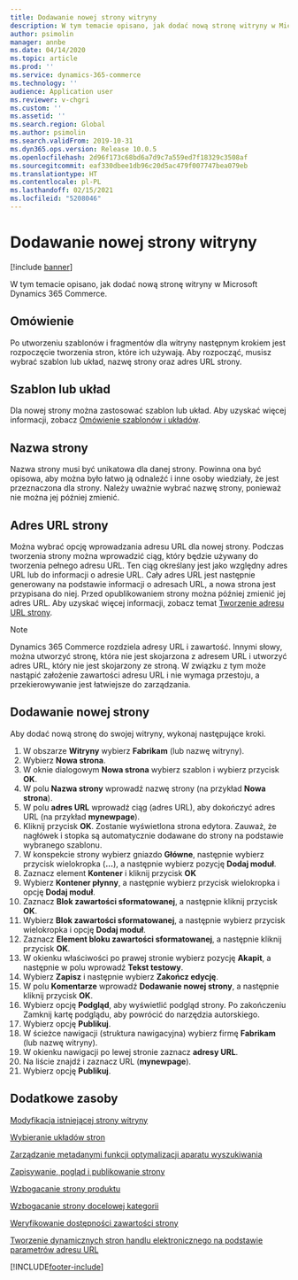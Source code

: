 ```yaml
---
title: Dodawanie nowej strony witryny
description: W tym temacie opisano, jak dodać nową stronę witryny w Microsoft Dynamics 365 Commerce.
author: psimolin
manager: annbe
ms.date: 04/14/2020
ms.topic: article
ms.prod: ''
ms.service: dynamics-365-commerce
ms.technology: ''
audience: Application user
ms.reviewer: v-chgri
ms.custom: ''
ms.assetid: ''
ms.search.region: Global
ms.author: psimolin
ms.search.validFrom: 2019-10-31
ms.dyn365.ops.version: Release 10.0.5
ms.openlocfilehash: 2d96f173c68bd6a7d9c7a559ed7f18329c3508af
ms.sourcegitcommit: eaf330dbee1db96c20d5ac479f007747bea079eb
ms.translationtype: HT
ms.contentlocale: pl-PL
ms.lasthandoff: 02/15/2021
ms.locfileid: "5208046"
---
```

# <a name="add-a-new-site-page"></a>Dodawanie nowej strony witryny


[!include [banner](includes/banner.md)]

W tym temacie opisano, jak dodać nową stronę witryny w Microsoft Dynamics 365 Commerce.

## <a name="overview"></a>Omówienie

Po utworzeniu szablonów i fragmentów dla witryny następnym krokiem jest rozpoczęcie tworzenia stron, które ich używają. Aby rozpocząć, musisz wybrać szablon lub układ, nazwę strony oraz adres URL strony.

## <a name="template-or-layout"></a>Szablon lub układ

Dla nowej strony można zastosować szablon lub układ. Aby uzyskać więcej informacji, zobacz [Omówienie szablonów i układów](templates-layouts-overview.md).

## <a name="page-name"></a>Nazwa strony

Nazwa strony musi być unikatowa dla danej strony. Powinna ona być opisowa, aby można było łatwo ją odnaleźć i inne osoby wiedziały, że jest przeznaczona dla strony. Należy uważnie wybrać nazwę strony, ponieważ nie można jej później zmienić.

## <a name="page-url"></a>Adres URL strony

Można wybrać opcję wprowadzania adresu URL dla nowej strony. Podczas tworzenia strony można wprowadzić ciąg, który będzie używany do tworzenia pełnego adresu URL. Ten ciąg określany jest jako względny adres URL lub do informacji o adresie URL. Cały adres URL jest następnie generowany na podstawie informacji o adresach URL, a nowa strona jest przypisana do niej. Przed opublikowaniem strony można później zmienić jej adres URL. Aby uzyskać więcej informacji, zobacz temat [Tworzenie adresu URL strony](create-page-URL.md).

> [!NOTE]
> Dynamics 365 Commerce rozdziela adresy URL i zawartość. Innymi słowy, można utworzyć stronę, która nie jest skojarzona z adresem URL i utworzyć adres URL, który nie jest skojarzony ze stroną. W związku z tym może nastąpić założenie zawartości adresu URL i nie wymaga przestoju, a przekierowywanie jest łatwiejsze do zarządzania.

## <a name="add-a-new-page"></a>Dodawanie nowej strony

Aby dodać nową stronę do swojej witryny, wykonaj następujące kroki.

1. W obszarze **Witryny** wybierz **Fabrikam** (lub nazwę witryny).
1. Wybierz **Nowa strona**.
1. W oknie dialogowym **Nowa strona** wybierz szablon i wybierz przycisk **OK**.
1. W polu **Nazwa strony** wprowadź nazwę strony (na przykład **Nowa strona**).
1. W polu **adres URL** wprowadź ciąg (adres URL), aby dokończyć adres URL (na przykład **mynewpage**).
1. Kliknij przycisk **OK**. Zostanie wyświetlona strona edytora. Zauważ, że nagłówek i stopka są automatycznie dodawane do strony na podstawie wybranego szablonu.
1. W konspekcie strony wybierz gniazdo **Główne**, następnie wybierz przycisk wielokropka (**...**), a następnie wybierz pozycję **Dodaj moduł**.
1. Zaznacz element **Kontener** i kliknij przycisk **OK**
1. Wybierz **Kontener płynny**, a następnie wybierz przycisk wielokropka i opcję **Dodaj moduł**.
1. Zaznacz **Blok zawartości sformatowanej**, a następnie kliknij przycisk **OK**.
1. Wybierz **Blok zawartości sformatowanej**, a następnie wybierz przycisk wielokropka i opcję **Dodaj moduł**.
1. Zaznacz **Element bloku zawartości sformatowanej**, a następnie kliknij przycisk **OK**.
1. W okienku właściwości po prawej stronie wybierz pozycję **Akapit**, a następnie w polu wprowadź **Tekst testowy**.
1. Wybierz **Zapisz** i następnie wybierz **Zakończ edycję**.
1. W polu **Komentarze** wprowadź **Dodawanie nowej strony**, a następnie kliknij przycisk **OK**.
1. Wybierz opcję **Podgląd**, aby wyświetlić podgląd strony. Po zakończeniu Zamknij kartę podglądu, aby powrócić do narzędzia autorskiego.
1. Wybierz opcję **Publikuj**.
1. W ścieżce nawigacji (struktura nawigacyjna) wybierz firmę **Fabrikam** (lub nazwę witryny).
1. W okienku nawigacji po lewej stronie zaznacz **adresy URL**.
1. Na liście znajdź i zaznacz URL (**mynewpage**).
1. Wybierz opcję **Publikuj**.

## <a name="additional-resources"></a>Dodatkowe zasoby

[Modyfikacja istniejącej strony witryny](modify-existing-page.md)

[Wybieranie układów stron](select-page-layouts.md)

[Zarządzanie metadanymi funkcji optymalizacji aparatu wyszukiwania](manage-seo-metadata.md)

[Zapisywanie, pogląd i publikowanie strony](save-preview-publish-page.md)

[Wzbogacanie strony produktu](enrich-product-page.md)

[Wzbogacanie strony docelowej kategorii](enrich-category-page.md)

[Weryfikowanie dostępności zawartości strony](verify-accessibility.md)

[Tworzenie dynamicznych stron handlu elektronicznego na podstawie parametrów adresu URL](create-dynamic-pages.md)


[!INCLUDE[footer-include](../includes/footer-banner.md)]